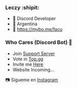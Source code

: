 ### Leczy :shipit:

- 🔭 Discord Developer
- :sparkler: Argentina
- :robot: https://mybo.me/facu

### Who Cares (Discord Bot) :tada:

- Join [Support Server](https://discord.gg/8dShDZfqca)
- Vote in [Top.gg](https://top.gg/bot/775885650653741067)
- Invite me [Here](https://discord.com/oauth2/authorize?client_id=775885650653741067&scope=bot&permissions=8)
- Website Incoming...

:camera: Sigueme en [Instagram](https://instagram.com/l3czy)

